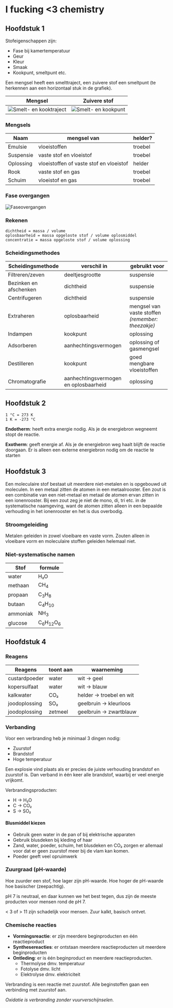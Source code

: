 # I fucking <3 chemistry

## Hoofdstuk 1

Stofeigenschappen zijn:

- Fase bij kamertemperatuur
- Geur
- Kleur
- Smaak
- Kookpunt, smeltpunt etc.

Een mengsel heeft een smelttraject, een zuivere stof een smeltpunt (te herkennen aan een horizontaal stuk in de grafiek).

| Mengsel                                    | Zuivere stof                         |
| ------------------------------------------ | ------------------------------------ |
| ![Smelt- en kooktraject](smelttraject.jpg) | ![Smelt- en kookpunt](smeltpunt.jpg) |

### Mengsels

| Naam      | mengsel van                             | helder? |
| --------- | --------------------------------------- | ------- |
| Emulsie   | vloeistoffen                            | troebel |
| Suspensie | vaste stof en vloeistof                 | troebel |
| Oplossing | vloeistoffen of vaste stof en vloeistof | helder  |
| Rook      | vaste stof en gas                       | troebel |
| Schuim    | vloeistof en gas                        | troebel |

### Fase overgangen

![Faseovergangen](faseovergangen.jpg)

### Rekenen

```text
dichtheid = massa / volume
oplosbaarheid = massa opgeloste stof / volume oplosmiddel
concentratie = massa opgeloste stof / volume oplossing
```

### Scheidingsmethodes

| Scheidingsmethode      | verschil in                           | gebruikt voor                                     |
| ---------------------- | ------------------------------------- | ------------------------------------------------- |
| Filtreren/zeven        | deeltjesgrootte                       | suspensie                                         |
| Bezinken en afschenken | dichtheid                             | suspensie                                         |
| Centrifugeren          | dichtheid                             | suspensie                                         |
| Extraheren             | oplosbaarheid                         | mengsel van vaste stoffen _(remember: theezakje)_ |
| Indampen               | kookpunt                              | oplossing                                         |
| Adsorberen             | aanhechtingsvermogen                  | oplossing of gasmengsel                           |
| Destilleren            | kookpunt                              | goed mengbare vloeistoffen                        |
| Chromatografie         | aanhechtingsvermogen en oplosbaarheid | oplossing                                         |

## Hoofdstuk 2

```text
1 °C = 273 K
1 K = -273 °C
```

**Endotherm**: heeft extra energie nodig. Als je de energiebron wegneemt stopt de reactie.

**Exotherm**: geeft energie af. Als je de energiebron weg haalt blijft de reactie doorgaan. Er is alleen een externe energiebron nodig om de reactie te starten

## Hoofdstuk 3

Een moleculaire stof bestaat uit meerdere niet-metalen en is opgebouwd uit moleculen. In een metaal zitten de atomen in een metaalrooster. Een zout is een combinatie van een niet-metaal en metaal de atomen ervan zitten in een ionenrooster. Bij een zout zeg je niet de mono, di, tri etc. in de systematische naamgeving, want de atomen zitten alleen in een bepaalde verhouding in het ionenrooster en het is dus overbodig.

### Stroomgeleiding

Metalen geleiden in zowel vloeibare en vaste vorm. Zouten alleen in vloeibare vorm en moleculaire stoffen geleiden helemaal niet.

### Niet-systematische namen

| Stof     | formule                                  |
| -------- | ---------------------------------------- |
| water    | H₂O                                      |
| methaan  | CH<sub>4</sub>                           |
| propaan  | C<sub>3</sub>H<sub>8</sub>               |
| butaan   | C<sub>4</sub>H<sub>10</sub>              |
| ammoniak | NH<sub>3</sub>                           |
| glucose  | C<sub>6</sub>H<sub>12</sub>O<sub>6</sub> |

## Hoofdstuk 4

### Reagens

| Reagens       | toont aan | waarneming               |
| ------------- | --------- | ------------------------ |
| custardpoeder | water     | wit -> geel              |
| kopersulfaat  | water     | wit -> blauw             |
| kalkwater     | CO₂       | helder -> troebel en wit |
| joodoplossing | SO₂       | geelbruin -> kleurloos   |
| joodoplossing | zetmeel   | geelbruin -> zwartblauw  |

### Verbanding

Voor een verbranding heb je minimaal 3 dingen nodig:

- Zuurstof
- Brandstof
- Hoge temperatuur

Een explosie vind plaats als er precies de juiste verhouding brandstof en zuurstof is. Dan verband in één keer alle brandstof, waarbij er veel energie vrijkomt.

Verbrandingsproducten:

- H -> H₂O
- C -> CO₂
- S -> SO₂

#### Blusmiddel kiezen

- Gebruik geen water in de pan of bij elektrische apparaten
- Gebruik blusdeken bij kleding of haar
- Zand, water, poeder, schuim, het blusdeken en CO₂ zorgen er allemaal voor dat er geen zuurstof meer bij de vlam kan komen.
- Poeder geeft veel opruimwerk

### Zuurgraad (pH-waarde)

Hoe zuurder een stof, hoe lager zijn pH-waarde. Hoe hoger de pH-waarde hoe basischer (zeepachtig).

pH 7 is neutraal, en daar kunnen we het best tegen, dus zijn de meeste producten voor mensen rond de pH 7.

< 3 of > 11 zijn schadelijk voor mensen.
Zuur kalkt, basisch ontvet.

### Chemische reacties

- **Vormingsreactie**: er zijn meerdere beginproducten en één reactieproduct
- **Synthesereacties**: er ontstaan meerdere reactieproducten uit meerdere beginproducten
- **Ontleding**: er is één beginproduct en meerdere reactieproducten.
  - Thermolyse dmv. temperatuur
  - Fotolyse dmv. licht
  - Elektrolyse dmv. elektriciteit

Verbranding is een reactie met zuurstof. Alle beginstoffen gaan een verbinding met zuurstof aan.

_Oxidatie is verbranding zonder vuurverschijnselen._
